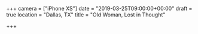 +++
camera = ["iPhone XS"]
date = "2019-03-25T09:00:00+00:00"
draft = true
location = "Dallas, TX"
title = "Old Woman, Lost in Thought"

+++
